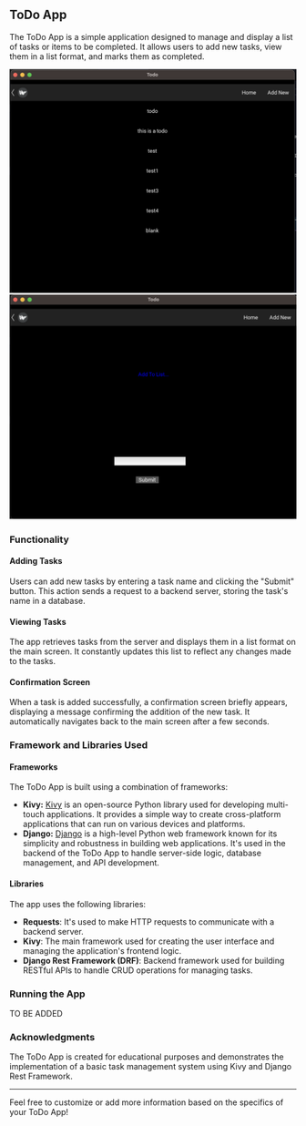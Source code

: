 ## ToDo App

The ToDo App is a simple application designed to manage and display a list of tasks or items to be completed. It allows users to add new tasks, view them in a list format, and marks them as completed.

![ToDoHome](images/ToDoHome.png)
![AddNew](images/AddNew.png)

### Functionality

#### Adding Tasks
Users can add new tasks by entering a task name and clicking the "Submit" button. This action sends a request to a backend server, storing the task's name in a database.

#### Viewing Tasks
The app retrieves tasks from the server and displays them in a list format on the main screen. It constantly updates this list to reflect any changes made to the tasks.

#### Confirmation Screen
When a task is added successfully, a confirmation screen briefly appears, displaying a message confirming the addition of the new task. It automatically navigates back to the main screen after a few seconds.

### Framework and Libraries Used

#### Frameworks
The ToDo App is built using a combination of frameworks:

- **Kivy:** [Kivy](https://kivy.org) is an open-source Python library used for developing multi-touch applications. It provides a simple way to create cross-platform applications that can run on various devices and platforms.
- **Django:** [Django](https://www.djangoproject.com/) is a high-level Python web framework known for its simplicity and robustness in building web applications. It's used in the backend of the ToDo App to handle server-side logic, database management, and API development.

#### Libraries
The app uses the following libraries:
- **Requests**: It's used to make HTTP requests to communicate with a backend server.
- **Kivy**: The main framework used for creating the user interface and managing the application's frontend logic.
- **Django Rest Framework (DRF)**: Backend framework used for building RESTful APIs to handle CRUD operations for managing tasks.

### Running the App

TO BE ADDED

### Acknowledgments

The ToDo App is created for educational purposes and demonstrates the implementation of a basic task management system using Kivy and Django Rest Framework.

---

Feel free to customize or add more information based on the specifics of your ToDo App!